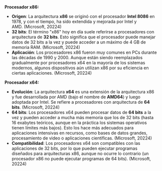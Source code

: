 **Procesador x86:** 
- **Origen**: La arquitectura **x86** se originó con el procesador **Intel 8086** en 1978, y con el tiempo, ha sido extendida y mejorada por Intel y AMD. (Microsoft, 20224)
- **32 bits**: El término "x86" hoy en día suele referirse a procesadores con arquitectura de **32 bits**. Esto significa que el procesador puede manejar datos de 32 bits a la vez y puede acceder a un máximo de 4 GB de memoria RAM. (Microsoft, 20224)
- **Aplicación**: Los procesadores x86 fueron muy comunes en PCs durante las décadas de 1990 y 2000. Aunque están siendo reemplazados gradualmente por procesadores x64 en la mayoría de los sistemas modernos, algunos dispositivos aún utilizan x86 por su eficiencia en ciertas aplicaciones. (Microsoft, 20224)

**Procesador x64:** 
- **Evolución**: La arquitectura **x64** es una extensión de la arquitectura x86 y fue desarrollada por AMD (bajo el nombre de **AMD64**) y luego adoptada por Intel. Se refiere a procesadores con arquitectura de **64 bits**. (Microsoft, 20224)
- **64 bits**: Los procesadores x64 pueden procesar datos de **64 bits** a la vez y pueden acceder a mucha más memoria que los de 32 bits (hasta 16 exabytes teóricos, aunque en la práctica los sistemas operativos tienen límites más bajos). Esto los hace más adecuados para aplicaciones intensivas en recursos, como bases de datos grandes, procesamiento de video o aplicaciones científicas. (Microsoft, 20224)
- **Compatibilidad**: Los procesadores x64 son compatibles con las aplicaciones de 32 bits, por lo que pueden ejecutar programas diseñados para arquitecturas x86, aunque no ocurre lo contrario (un procesador x86 no puede ejecutar programas de 64 bits). (Microsoft, 20224)